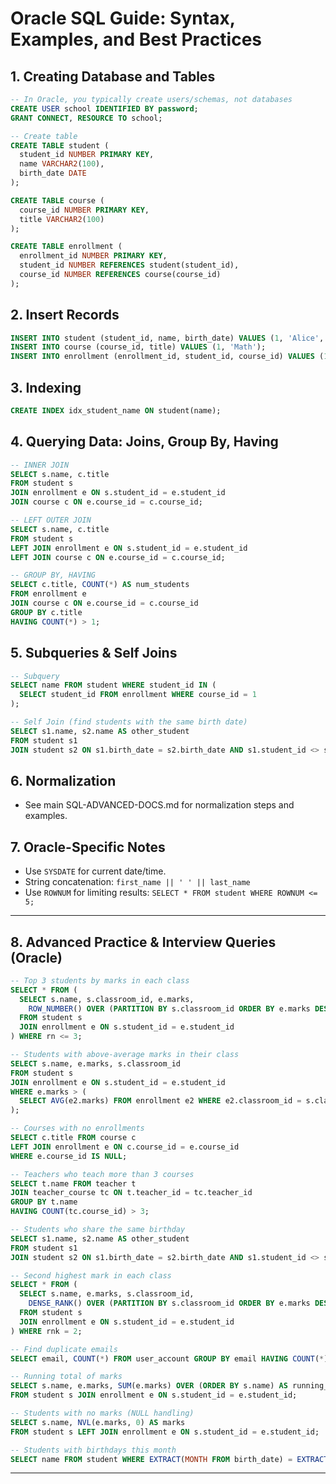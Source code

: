 # Oracle SQL Guide: Syntax, Examples, and Best Practices

## 1. Creating Database and Tables

```sql
-- In Oracle, you typically create users/schemas, not databases
CREATE USER school IDENTIFIED BY password;
GRANT CONNECT, RESOURCE TO school;

-- Create table
CREATE TABLE student (
  student_id NUMBER PRIMARY KEY,
  name VARCHAR2(100),
  birth_date DATE
);

CREATE TABLE course (
  course_id NUMBER PRIMARY KEY,
  title VARCHAR2(100)
);

CREATE TABLE enrollment (
  enrollment_id NUMBER PRIMARY KEY,
  student_id NUMBER REFERENCES student(student_id),
  course_id NUMBER REFERENCES course(course_id)
);
```

## 2. Insert Records

```sql
INSERT INTO student (student_id, name, birth_date) VALUES (1, 'Alice', DATE '2005-01-01');
INSERT INTO course (course_id, title) VALUES (1, 'Math');
INSERT INTO enrollment (enrollment_id, student_id, course_id) VALUES (1, 1, 1);
```

## 3. Indexing

```sql
CREATE INDEX idx_student_name ON student(name);
```

## 4. Querying Data: Joins, Group By, Having

```sql
-- INNER JOIN
SELECT s.name, c.title
FROM student s
JOIN enrollment e ON s.student_id = e.student_id
JOIN course c ON e.course_id = c.course_id;

-- LEFT OUTER JOIN
SELECT s.name, c.title
FROM student s
LEFT JOIN enrollment e ON s.student_id = e.student_id
LEFT JOIN course c ON e.course_id = c.course_id;

-- GROUP BY, HAVING
SELECT c.title, COUNT(*) AS num_students
FROM enrollment e
JOIN course c ON e.course_id = c.course_id
GROUP BY c.title
HAVING COUNT(*) > 1;
```

## 5. Subqueries & Self Joins

```sql
-- Subquery
SELECT name FROM student WHERE student_id IN (
  SELECT student_id FROM enrollment WHERE course_id = 1
);

-- Self Join (find students with the same birth date)
SELECT s1.name, s2.name AS other_student
FROM student s1
JOIN student s2 ON s1.birth_date = s2.birth_date AND s1.student_id <> s2.student_id;
```

## 6. Normalization

- See main SQL-ADVANCED-DOCS.md for normalization steps and examples.

## 7. Oracle-Specific Notes

- Use `SYSDATE` for current date/time.
- String concatenation: `first_name || ' ' || last_name`
- Use `ROWNUM` for limiting results: `SELECT * FROM student WHERE ROWNUM <= 5;`

---

## 8. Advanced Practice & Interview Queries (Oracle)

```sql
-- Top 3 students by marks in each class
SELECT * FROM (
  SELECT s.name, s.classroom_id, e.marks,
    ROW_NUMBER() OVER (PARTITION BY s.classroom_id ORDER BY e.marks DESC) AS rn
  FROM student s
  JOIN enrollment e ON s.student_id = e.student_id
) WHERE rn <= 3;

-- Students with above-average marks in their class
SELECT s.name, e.marks, s.classroom_id
FROM student s
JOIN enrollment e ON s.student_id = e.student_id
WHERE e.marks > (
  SELECT AVG(e2.marks) FROM enrollment e2 WHERE e2.classroom_id = s.classroom_id
);

-- Courses with no enrollments
SELECT c.title FROM course c
LEFT JOIN enrollment e ON c.course_id = e.course_id
WHERE e.course_id IS NULL;

-- Teachers who teach more than 3 courses
SELECT t.name FROM teacher t
JOIN teacher_course tc ON t.teacher_id = tc.teacher_id
GROUP BY t.name
HAVING COUNT(tc.course_id) > 3;

-- Students who share the same birthday
SELECT s1.name, s2.name AS other_student
FROM student s1
JOIN student s2 ON s1.birth_date = s2.birth_date AND s1.student_id <> s2.student_id;

-- Second highest mark in each class
SELECT * FROM (
  SELECT s.name, e.marks, s.classroom_id,
    DENSE_RANK() OVER (PARTITION BY s.classroom_id ORDER BY e.marks DESC) AS rnk
  FROM student s
  JOIN enrollment e ON s.student_id = e.student_id
) WHERE rnk = 2;

-- Find duplicate emails
SELECT email, COUNT(*) FROM user_account GROUP BY email HAVING COUNT(*) > 1;

-- Running total of marks
SELECT s.name, e.marks, SUM(e.marks) OVER (ORDER BY s.name) AS running_total
FROM student s JOIN enrollment e ON s.student_id = e.student_id;

-- Students with no marks (NULL handling)
SELECT s.name, NVL(e.marks, 0) AS marks
FROM student s LEFT JOIN enrollment e ON s.student_id = e.student_id;

-- Students with birthdays this month
SELECT name FROM student WHERE EXTRACT(MONTH FROM birth_date) = EXTRACT(MONTH FROM SYSDATE);
```

---
